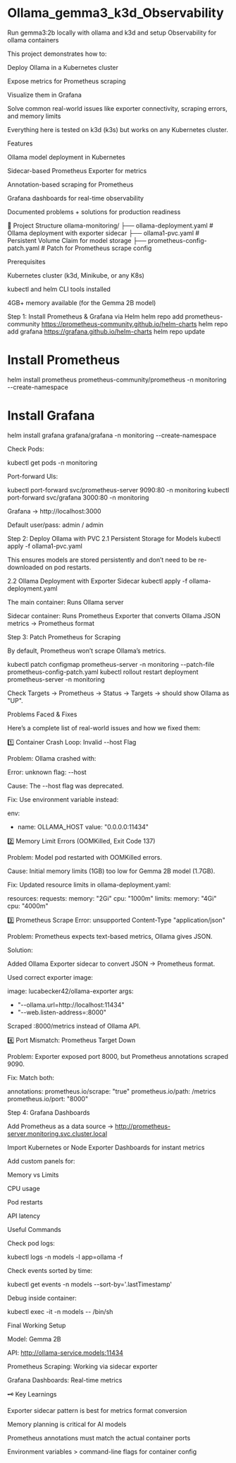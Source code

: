 # Ollama_gemma3_k3d_Observability
Run gemma3:2b locally with ollama and k3d and setup Observability for ollama containers 

This project demonstrates how to:

Deploy Ollama in a Kubernetes cluster

Expose metrics for Prometheus scraping

Visualize them in Grafana

Solve common real-world issues like exporter connectivity, scraping errors, and memory limits

Everything here is tested on k3d (k3s) but works on any Kubernetes cluster.

Features

Ollama model deployment in Kubernetes

Sidecar-based Prometheus Exporter for metrics

Annotation-based scraping for Prometheus

Grafana dashboards for real-time observability

Documented problems + solutions for production readiness

📂 Project Structure
ollama-monitoring/
├── ollama-deployment.yaml         # Ollama deployment with exporter sidecar
├── ollama1-pvc.yaml               # Persistent Volume Claim for model storage
├── prometheus-config-patch.yaml   # Patch for Prometheus scrape config

  Prerequisites

Kubernetes cluster (k3d, Minikube, or any K8s)

kubectl and helm CLI tools installed

4GB+ memory available (for the Gemma 2B model)

  Step 1: Install Prometheus & Grafana via Helm
helm repo add prometheus-community https://prometheus-community.github.io/helm-charts
helm repo add grafana https://grafana.github.io/helm-charts
helm repo update

# Install Prometheus
helm install prometheus prometheus-community/prometheus -n monitoring --create-namespace

# Install Grafana
helm install grafana grafana/grafana -n monitoring --create-namespace


Check Pods:

kubectl get pods -n monitoring


Port-forward UIs:

kubectl port-forward svc/prometheus-server 9090:80 -n monitoring
kubectl port-forward svc/grafana 3000:80 -n monitoring


Grafana → http://localhost:3000

Default user/pass: admin / admin

  Step 2: Deploy Ollama with PVC
2.1 Persistent Storage for Models
kubectl apply -f ollama1-pvc.yaml


This ensures models are stored persistently and don’t need to be re-downloaded on pod restarts.

2.2 Ollama Deployment with Exporter Sidecar
kubectl apply -f ollama-deployment.yaml


The main container: Runs Ollama server

Sidecar container: Runs Prometheus Exporter that converts Ollama JSON metrics → Prometheus format

  Step 3: Patch Prometheus for Scraping

By default, Prometheus won’t scrape Ollama’s metrics.

kubectl patch configmap prometheus-server -n monitoring --patch-file prometheus-config-patch.yaml
kubectl rollout restart deployment prometheus-server -n monitoring


Check Targets → Prometheus → Status → Targets → should show Ollama as "UP".

  Problems Faced & Fixes

Here’s a complete list of real-world issues and how we fixed them:

1️⃣ Container Crash Loop: Invalid --host Flag

Problem:
Ollama crashed with:

Error: unknown flag: --host


Cause:
The --host flag was deprecated.

Fix:
Use environment variable instead:

env:
  - name: OLLAMA_HOST
    value: "0.0.0.0:11434"

2️⃣ Memory Limit Errors (OOMKilled, Exit Code 137)

Problem:
Model pod restarted with OOMKilled errors.

Cause:
Initial memory limits (1GB) too low for Gemma 2B model (1.7GB).

Fix:
Updated resource limits in ollama-deployment.yaml:

resources:
  requests:
    memory: "2Gi"
    cpu: "1000m"
  limits:
    memory: "4Gi"
    cpu: "4000m"

3️⃣ Prometheus Scrape Error: unsupported Content-Type "application/json"

Problem:
Prometheus expects text-based metrics, Ollama gives JSON.

Solution:

Added Ollama Exporter sidecar to convert JSON → Prometheus format.

Used correct exporter image:

image: lucabecker42/ollama-exporter
args:
  - "--ollama.url=http://localhost:11434"
  - "--web.listen-address=:8000"


Scraped :8000/metrics instead of Ollama API.

4️⃣ Port Mismatch: Prometheus Target Down

Problem:
Exporter exposed port 8000, but Prometheus annotations scraped 9090.

Fix:
Match both:

annotations:
  prometheus.io/scrape: "true"
  prometheus.io/path: /metrics
  prometheus.io/port: "8000"

  Step 4: Grafana Dashboards

Add Prometheus as a data source → http://prometheus-server.monitoring.svc.cluster.local

Import Kubernetes or Node Exporter Dashboards for instant metrics

Add custom panels for:

Memory vs Limits

CPU usage

Pod restarts

API latency

  Useful Commands

Check pod logs:

kubectl logs -n models -l app=ollama -f


Check events sorted by time:

kubectl get events -n models --sort-by='.lastTimestamp'


Debug inside container:

kubectl exec -it -n models <pod-name> -- /bin/sh

  Final Working Setup

Model: Gemma 2B

API: http://ollama-service.models:11434

Prometheus Scraping: Working via sidecar exporter

Grafana Dashboards: Real-time metrics

🗝 Key Learnings

Exporter sidecar pattern is best for metrics format conversion

Memory planning is critical for AI models

Prometheus annotations must match the actual container ports

Environment variables > command-line flags for container config
